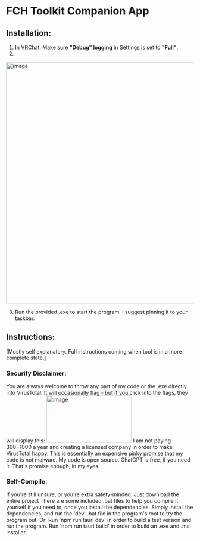 # FCH Toolkit Companion App


## Installation:
1. In VRChat: Make sure **"Debug" logging** in Settings is set to **"Full"**.
2. 
   
<img width="1157" height="647" alt="image" src="https://github.com/user-attachments/assets/d71a03c5-4cac-48e3-aa74-b618e294f0d8" />



3. Run the provided .exe to start the program! I suggest pinning it to your taskbar.

## Instructions:
[Mostly self explanatory. Full instructions coming when tool is in a more complete state.]


### Security Disclaimer:
You are always welcome to throw any part of my code or the .exe directly into VirusTotal.
It will occasionally flag - but if you click into the flags, they will display this:
<img width="229" height="126" alt="image" src="https://github.com/user-attachments/assets/3794b6ed-7735-418f-9f1c-d2e12bf171d2" />
I am not paying $300-$1000 a year and creating a licensed company in order to  make VirusTotal happy.
This is essentially an expensive pinky promise that my code is not malware.
My code is open source. ChatGPT is free, if you need it. That's promise enough, in my eyes.


### Self-Compile:
If you're still unsure, or you're extra safety-minded:
Just download the entire project
There are some included .bat files to help you compile it yourself if you need to, once you install the dependencies.
Simply install the dependencies, and run the 'dev' .bat file in the program's root to try the program out.
Or:
Run 'npm run tauri dev' in order to build a test version and run the program.
Run 'npm run tauri build' in order to build an .exe and .msi installer.
